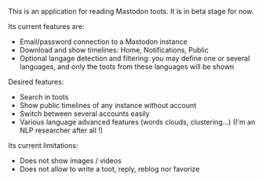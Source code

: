 This is an application for reading Mastodon toots.
It is in beta stage for now.

Its current features are:

- Email/password connection to a Mastodon instance
- Download and show timelines: Home, Notifications, Public
- Optional langage detection and filtering: you may define one or several languages, and only the toots from these languages will be shown

Desired features:

- Search in toots
- Show public timelines of any instance without account
- Switch between several accounts easily
- Various language advanced features (words clouds, clustering...) (I'm an NLP researcher after all !)

Its current limitations:

- Does not show images / videos
- Does not allow to write a toot, reply, reblog nor favorize

